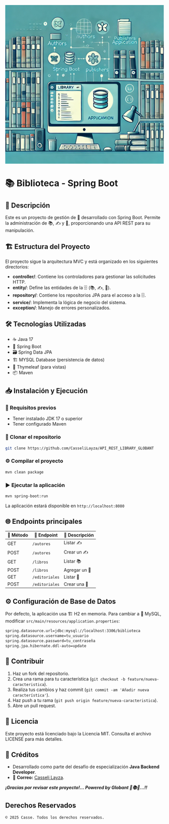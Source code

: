 ![logo](src/main/resources/assets/img/top.png)
# 📚 Biblioteca - Spring Boot

## 📝 Descripción
Este es un proyecto de gestión de 📖 desarrollado con Spring Boot. Permite la administración de 📚, ✍️ y 🏢, proporcionando una API REST para su manipulación.

## 🏗️ Estructura del Proyecto

El proyecto sigue la arquitectura MVC y está organizado en los siguientes directorios:

- **controller/**: Contiene los controladores para gestionar las solicitudes HTTP.
- **entity/**: Define las entidades de la 🗄️ (📚, ✍️, 🏢).
- **repository/**: Contiene los repositorios JPA para el acceso a la 🗄️.
- **service/**: Implementa la lógica de negocio del sistema.
- **exception/**: Manejo de errores personalizados.

## 🛠️ Tecnologías Utilizadas
- ☕ Java 17
- 🚀 Spring Boot
- 🗃️ Spring Data JPA
- 🏗️ MYSQL Database (persistencia de datos)
- 🎨 Thymeleaf (para vistas)
- 📦 Maven

## 📥 Instalación y Ejecución
### 🔧 Requisitos previos
- Tener instalado JDK 17 o superior
- Tener configurado Maven

### 📂 Clonar el repositorio
```sh
git clone https://github.com/CasseliLayza/API_REST_LIBRARY_GLOBANT
```

### ⚙️ Compilar el proyecto
```sh
mvn clean package
```

### ▶️ Ejecutar la aplicación
```sh
mvn spring-boot:run
```

La aplicación estará disponible en `http://localhost:8080`

## 🌐 Endpoints principales

| 🔹 Método | 📍 Endpoint        | 📖 Descripción                |
|---------|---------------------|------------------------------|
| GET     | `/autores`          | Listar ✍️                  |
| POST    | `/autores`          | Crear un ✍️            |
| GET     | `/libros`           | Listar 📚                   |
| POST    | `/libros`           | Agregar un 📖          |
| GET     | `/editoriales`      | Listar 🏢              |
| POST    | `/editoriales`      | Crear una 🏢       |

## ⚙️ Configuración de Base de Datos

Por defecto, la aplicación usa 🏗️ H2 en memoria. Para cambiar a 🐬 MySQL, modificar `src/main/resources/application.properties`:
```properties
spring.datasource.url=jdbc:mysql://localhost:3306/biblioteca
spring.datasource.username=tu_usuario
spring.datasource.password=tu_contraseña
spring.jpa.hibernate.ddl-auto=update
```

## 🤝 Contribuir

1. Haz un fork del repositorio.
2. Crea una rama para tu característica (`git checkout -b feature/nueva-caracteristica`).
3. Realiza tus cambios y haz commit (`git commit -am 'Añadir nueva característica'`).
4. Haz push a tu rama (`git push origin feature/nueva-caracteristica`).
5. Abre un pull request.

## 📜 Licencia

Este proyecto está licenciado bajo la Licencia MIT. Consulta el archivo LICENSE para más detalles.

## 📝 Créditos

- Desarrollado como parte del desafío de especialización **Java Backend Developer**.
- 📧 **Correo:** [Casseli Layza](casseli.layzal@dominio.com).

_**¡Gracias por revisar este proyecto!... Powered by Globant 🌟📚🚀...!!**_

## Derechos Reservados

```markdown
© 2025 Casse. Todos los derechos reservados.
```

